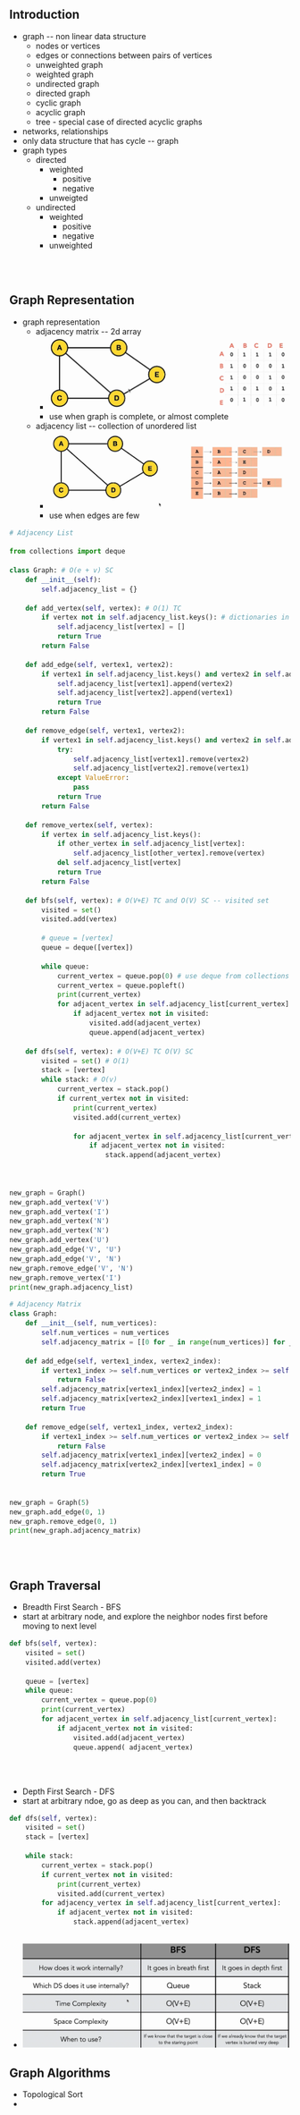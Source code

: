 ## Introduction

- graph -- non linear data structure 
  - nodes or vertices
  - edges or connections between pairs of vertices
  - unweighted graph
  - weighted graph
  - undirected graph
  - directed graph
  - cyclic graph 
  - acyclic graph
  - tree - special case of directed acyclic graphs
- networks, relationships
- only data structure that has cycle -- graph
- graph types 
  - directed
    - weighted
      - positive 
      - negative
    - unweigted
  - undirected
    - weighted 
      - positive
      - negative
    - unweighted


<br/><br/>

## Graph Representation 

- graph representation 
  - adjacency matrix -- 2d array
    - ![](assets/2024-12-18-16-32-58.png)
    - use when graph is complete, or almost complete 
  - adjacency list -- collection of unordered list 
    - ![](assets/2024-12-18-16-35-04.png)
    - use when edges are few

```py
# Adjacency List

from collections import deque 

class Graph: # O(e + v) SC
    def __init__(self):
        self.adjacency_list = {}

    def add_vertex(self, vertex): # O(1) TC 
        if vertex not in self.adjacency_list.keys(): # dictionaries in python are implemented as hashtables
            self.adjacency_list[vertex] = []
            return True
        return False

    def add_edge(self, vertex1, vertex2):
        if vertex1 in self.adjacency_list.keys() and vertex2 in self.adjacency_list.keys():
            self.adjacency_list[vertex1].append(vertex2)
            self.adjacency_list[vertex2].append(vertex1)
            return True
        return False

    def remove_edge(self, vertex1, vertex2):
        if vertex1 in self.adjacency_list.keys() and vertex2 in self.adjacency_list.keys():
            try:
                self.adjacency_list[vertex1].remove(vertex2)
                self.adjacency_list[vertex2].remove(vertex1)
            except ValueError:
                pass
            return True
        return False

    def remove_vertex(self, vertex):
        if vertex in self.adjacency_list.keys():
            if other_vertex in self.adjacency_list[vertex]:
                self.adjacency_list[other_vertex].remove(vertex)
            del self.adjacency_list[vertex]
            return True
        return False

    def bfs(self, vertex): # O(V+E) TC and O(V) SC -- visited set
        visited = set()
        visited.add(vertex)

        # queue = [vertex]
        queue = deque([vertex])

        while queue:
            current_vertex = queue.pop(0) # use deque from collections to get O(1) instead of O(n)
            current_vertex = queue.popleft()
            print(current_vertex)
            for adjacent_vertex in self.adjacency_list[current_vertex]:
                if adjacent_vertex not in visited:
                    visited.add(adjacent_vertex)
                    queue.append(adjacent_vertex)

    def dfs(self, vertex): # O(V+E) TC O(V) SC
        visited = set() # O(1)
        stack = [vertex]
        while stack: # O(v)
            current_vertex = stack.pop()
            if current_vertex not in visited:
                print(current_vertex)
                visited.add(current_vertex)

                for adjacent_vertex in self.adjacency_list[current_vertex]: # O(e)
                    if adjacent_vertex not in visited:
                        stack.append(adjacent_vertex)
                


new_graph = Graph()
new_graph.add_vertex('V')
new_graph.add_vertex('I')
new_graph.add_vertex('N')
new_graph.add_vertex('N')
new_graph.add_vertex('U')
new_graph.add_edge('V', 'U')
new_graph.add_edge('V', 'N')
new_graph.remove_edge('V', 'N')
new_graph.remove_vertex('I')
print(new_graph.adjacency_list)
```


```py
# Adjacency Matrix
class Graph:
    def __init__(self, num_vertices):
        self.num_vertices = num_vertices
        self.adjacency_matrix = [[0 for _ in range(num_vertices)] for _ in range(num_vertices)]

    def add_edge(self, vertex1_index, vertex2_index):
        if vertex1_index >= self.num_vertices or vertex2_index >= self.num_vertices:
            return False
        self.adjacency_matrix[vertex1_index][vertex2_index] = 1
        self.adjacency_matrix[vertex2_index][vertex1_index] = 1
        return True

    def remove_edge(self, vertex1_index, vertex2_index):
        if vertex1_index >= self.num_vertices or vertex2_index >= self.num_vertices:
            return False
        self.adjacency_matrix[vertex1_index][vertex2_index] = 0
        self.adjacency_matrix[vertex2_index][vertex1_index] = 0
        return True
     

new_graph = Graph(5)
new_graph.add_edge(0, 1)
new_graph.remove_edge(0, 1)
print(new_graph.adjacency_matrix)
```



<br/><br/>

## Graph Traversal 

- Breadth First Search - BFS
- start at arbitrary node, and explore the neighbor nodes first before moving to next level 
```py
def bfs(self, vertex):
    visited = set()
    visited.add(vertex)

    queue = [vertex]
    while queue:
        current_vertex = queue.pop(0)
        print(current_vertex)
        for adjacent_vertex in self.adjacency_list[current_vertex]:
            if adjacent_vertex not in visited: 
                visited.add(adjacent_vertex)
                queue.append( adjacent_vertex)
```


<br/><br/>

- Depth First Search - DFS
- start at arbitrary ndoe, go as deep as you can, and then backtrack
```py
def dfs(self, vertex):
    visited = set()
    stack = [vertex]

    while stack:
        current_vertex = stack.pop()
        if current_vertex not in visited:
            print(current_vertex)
            visited.add(current_vertex)
        for adjacency_vertex in self.adjacency_list[current_vertex]:
            if adjacent_vertex not in visited: 
                stack.append(adjacent_vertex)
        
```

- ![](assets/2024-12-18-17-31-27.png)


## Graph Algorithms 

- Topological Sort
- 